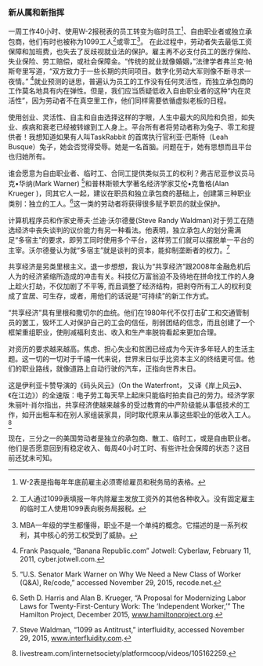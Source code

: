 ### 新从属和新指挥

一周工作40小时、使用W-2报税表的员工转变为临时员工[^1]、自由职业者或独立承包商，他们有时也被称为1099工人[^2]或零工[^3]。  在此过程中，劳动者失去最低工资保障和加班费，也失去了反歧视就业法的保护。雇主再不必支付员工的医疗保险、失业保险、劳工赔偿，或社会保障金。“传统的就业就像婚姻，”法律学者弗兰克·帕斯夸里写道，“双方致力于一些长期的共同项目。数字化劳动大军则像不断寻求一夜情。” [^4]就业预测的谜思，普遍认为员工的工作没有任何灵活性，而独立承包商的工作莫名地具有内在弹性。但是，我们应当质疑低收入自由职业者的这种“内在灵活性”，因为劳动者不在真空里工作，他们同样需要依循虚拟老板的日程。

使用创业、灵活性、自主和自由选择这样的字眼，人生中最大的风险和负担，如失业、疾病和衰老已经被转嫁到工人身上。平台所有者将劳动者称为兔子、零工和提供者！我想知道如果有人叫TaskRabbit 的首席执行官利亚·巴斯特（Leah Busque）兔子，她会否觉得受辱。她是一名首脑。问题在于，她有思想而且平台也归她所有。

谁会愿意为自由职业者、临时工、合同工提供类似员工的权利？弗吉尼亚参议员马克•华纳\(Mark Warner\) [^5]和普林斯顿大学著名经济学家艾伦•克鲁格\(Alan Krueger \)，同其它人一起，建议在职员和独立承包商的基础上，创建第三种职业类别：独立的工人。[^6]这一类的劳动者将获得很多赋予职员的就业保护。

计算机程序员和作家史蒂夫·兰迪·沃尔德曼\(Steve Randy Waldman\)对于劳工在随选经济中丧失谈判的议价能力有另一种看法。他表明，独立承包人的划分需满足“多宿主”的要求，即劳工同时使用多个平台，这样劳工们就可以摆脱单一平台的主宰。沃尔德曼认为就“多宿主”就是谈判的资本，能抑制垄断者的权力。[^7]

共享经济是另类里根主义。退一步想想，我认为“共享经济”跟2008年金融危机后人为的经济紧缩所造成的冲击有关。科技亿万富翁迫不及待地在拼命找工作的人身上趁火打劫，不仅加剧了不平等, 而且调整了经济结构，把剥夺所有工人的权利变成了宜居、可生存，或者，用他们的话说是“可持续”的新工作方式。

“共享经济”具有里根和撒切尔的血统。他们在1980年代不仅打击矿工和交通管制员的罢工，毁坏工人对保护自己的工会的信任，削弱团结的信念，而且创建了一个框架重组职业，使削减福利支出、收入和生产率脱钩看起来更加合理。

对资历的要求越来越高。焦虑、担心失业和贫困已经成为今天许多年轻人的生活主题。这一切的一切对于千禧一代来说，世界末日似乎比资本主义的终结更可信。他们的职业路线，就像道路上自动行驶的汽车，正指向世界末日。

这是伊利亚卡赞导演的《码头风云》（On the Waterfront， 又译《岸上风云》、《在江边》）的全速版：电子劳工每天早上起床只能临时拍卖自己的劳力。经济学家朱丽叶·肖尔指出，共享经济使越来越多的受过教育的中产阶级能从事低技术的工作，如开出租车和在别人家组装家具，同时取代原来从事这些职业的低收入工人。[^8]

现在，三分之一的美国劳动者是独立的承包商、散工、临时工，或是自由职业者。他们是否愿意回到有稳定收入、每周40小时工时、有些许社会保障的状态？这目前还犹未可知。

[^1]: W-2表是指每年年底前雇主必须寄给雇员和税务局的表格。

[^2]: 工人通过1099表填报一年内除雇主发放工资外的其他各种收入。没有固定雇主的临时工人使用1099表向税务局报税。

[^3]: MBA一年级的学生都懂得，职业不是一个单纯的概念。它描述的是一系列权利，其中核心的劳工权受到了威胁。

[^4]: Frank Pasquale, “Banana Republic.com” Jotwell: Cyberlaw, February 11, 2011, cyber.jotwell.com.

[^5]: “U.S. Senator Mark Warner on Why We Need a New Class of Worker \(Q&A\), Re/code,” accessed November 29, 2015, recode.net.

[^6]: Seth D. Harris and Alan B. Krueger, “A Proposal for Modernizing Labor Laws for Twenty-First-Century Work: The ‘Independent Worker,’” The Hamilton Project, December 2015, www.hamiltonproject.org.

[^7]: Steve Waldman, “1099 as Antitrust,” interfluidity, accessed November 29, 2015, www.interfluidity.com.

[^8]: livestream.com/internetsociety/platformcoop/videos/105162259.

